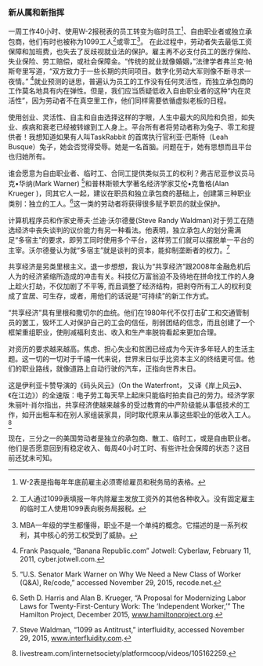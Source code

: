 ### 新从属和新指挥

一周工作40小时、使用W-2报税表的员工转变为临时员工[^1]、自由职业者或独立承包商，他们有时也被称为1099工人[^2]或零工[^3]。  在此过程中，劳动者失去最低工资保障和加班费，也失去了反歧视就业法的保护。雇主再不必支付员工的医疗保险、失业保险、劳工赔偿，或社会保障金。“传统的就业就像婚姻，”法律学者弗兰克·帕斯夸里写道，“双方致力于一些长期的共同项目。数字化劳动大军则像不断寻求一夜情。” [^4]就业预测的谜思，普遍认为员工的工作没有任何灵活性，而独立承包商的工作莫名地具有内在弹性。但是，我们应当质疑低收入自由职业者的这种“内在灵活性”，因为劳动者不在真空里工作，他们同样需要依循虚拟老板的日程。

使用创业、灵活性、自主和自由选择这样的字眼，人生中最大的风险和负担，如失业、疾病和衰老已经被转嫁到工人身上。平台所有者将劳动者称为兔子、零工和提供者！我想知道如果有人叫TaskRabbit 的首席执行官利亚·巴斯特（Leah Busque）兔子，她会否觉得受辱。她是一名首脑。问题在于，她有思想而且平台也归她所有。

谁会愿意为自由职业者、临时工、合同工提供类似员工的权利？弗吉尼亚参议员马克•华纳\(Mark Warner\) [^5]和普林斯顿大学著名经济学家艾伦•克鲁格\(Alan Krueger \)，同其它人一起，建议在职员和独立承包商的基础上，创建第三种职业类别：独立的工人。[^6]这一类的劳动者将获得很多赋予职员的就业保护。

计算机程序员和作家史蒂夫·兰迪·沃尔德曼\(Steve Randy Waldman\)对于劳工在随选经济中丧失谈判的议价能力有另一种看法。他表明，独立承包人的划分需满足“多宿主”的要求，即劳工同时使用多个平台，这样劳工们就可以摆脱单一平台的主宰。沃尔德曼认为就“多宿主”就是谈判的资本，能抑制垄断者的权力。[^7]

共享经济是另类里根主义。退一步想想，我认为“共享经济”跟2008年金融危机后人为的经济紧缩所造成的冲击有关。科技亿万富翁迫不及待地在拼命找工作的人身上趁火打劫，不仅加剧了不平等, 而且调整了经济结构，把剥夺所有工人的权利变成了宜居、可生存，或者，用他们的话说是“可持续”的新工作方式。

“共享经济”具有里根和撒切尔的血统。他们在1980年代不仅打击矿工和交通管制员的罢工，毁坏工人对保护自己的工会的信任，削弱团结的信念，而且创建了一个框架重组职业，使削减福利支出、收入和生产率脱钩看起来更加合理。

对资历的要求越来越高。焦虑、担心失业和贫困已经成为今天许多年轻人的生活主题。这一切的一切对于千禧一代来说，世界末日似乎比资本主义的终结更可信。他们的职业路线，就像道路上自动行驶的汽车，正指向世界末日。

这是伊利亚卡赞导演的《码头风云》（On the Waterfront， 又译《岸上风云》、《在江边》）的全速版：电子劳工每天早上起床只能临时拍卖自己的劳力。经济学家朱丽叶·肖尔指出，共享经济使越来越多的受过教育的中产阶级能从事低技术的工作，如开出租车和在别人家组装家具，同时取代原来从事这些职业的低收入工人。[^8]

现在，三分之一的美国劳动者是独立的承包商、散工、临时工，或是自由职业者。他们是否愿意回到有稳定收入、每周40小时工时、有些许社会保障的状态？这目前还犹未可知。

[^1]: W-2表是指每年年底前雇主必须寄给雇员和税务局的表格。

[^2]: 工人通过1099表填报一年内除雇主发放工资外的其他各种收入。没有固定雇主的临时工人使用1099表向税务局报税。

[^3]: MBA一年级的学生都懂得，职业不是一个单纯的概念。它描述的是一系列权利，其中核心的劳工权受到了威胁。

[^4]: Frank Pasquale, “Banana Republic.com” Jotwell: Cyberlaw, February 11, 2011, cyber.jotwell.com.

[^5]: “U.S. Senator Mark Warner on Why We Need a New Class of Worker \(Q&A\), Re/code,” accessed November 29, 2015, recode.net.

[^6]: Seth D. Harris and Alan B. Krueger, “A Proposal for Modernizing Labor Laws for Twenty-First-Century Work: The ‘Independent Worker,’” The Hamilton Project, December 2015, www.hamiltonproject.org.

[^7]: Steve Waldman, “1099 as Antitrust,” interfluidity, accessed November 29, 2015, www.interfluidity.com.

[^8]: livestream.com/internetsociety/platformcoop/videos/105162259.

